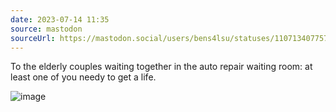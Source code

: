 ```yaml
---
date: 2023-07-14 11:35
source: mastodon
sourceUrl: https://mastodon.social/users/bens4lsu/statuses/110713407757430579
---
```

<p>To the elderly couples waiting together in the auto repair waiting room:  at least one of you needy to get a life.</p>

<img src="" alt="image ">